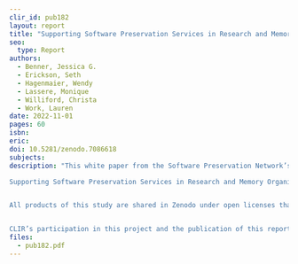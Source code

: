 ```yaml
---
clir_id: pub182
layout: report
title: "Supporting Software Preservation Services in Research and Memory Organizations"
seo:
  type: Report
authors: 
  - Benner, Jessica G.
  - Erickson, Seth
  - Hagenmaier, Wendy
  - Lassere, Monique
  - Williford, Christa
  - Work, Lauren
date: 2022-11-01
pages: 60
isbn: 
eric: 
doi: 10.5281/zenodo.7086618
subjects: 
description: "This white paper from the Software Preservation Network’s Research-in-Practice Working Group presents findings from a survey- and interview-based study of software preservation service providers, including archivists, librarians, preservation specialists, technologists, and other information professionals.

Supporting Software Preservation Services in Research and Memory Organizations identifies concepts, skill sets, barriers, and future directions related to software preservation work. Although definitions of “software” can vary across preservation contexts, the study found that there appears to be wide support for inter-organizational collaboration in software preservation. The report includes 13 recommendations for broadening representation in the field, defining the field, networking and community building, informal and formal learning, and implementing shared infrastructures and model practices.


All products of this study are shared in Zenodo under open licenses that permit adaptation and reuse, at <https://doi.org/10.5281/zenodo.7086618>.


CLIR’s participation in this project and the publication of this report were made possible with support from the [Alfred P. Sloan Foundation](https://sloan.org/)'s [Digital Technology program](https://sloan.org/programs/digital-technology)."
files:
  - pub182.pdf
---
```

